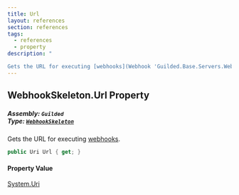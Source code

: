 ```yaml
---
title: Url
layout: references
section: references
tags:
  - references
  - property
description: "

Gets the URL for executing [webhooks](Webhook 'Guilded.Base.Servers.Webhook')."
---
```


## WebhookSkeleton.Url Property
##### **Assembly:** `Guilded`<br/>**Type:** [`WebhookSkeleton`](WebhookSkeleton 'Guilded.WebhookSkeleton')

Gets the URL for executing [webhooks](Webhook 'Guilded.Base.Servers.Webhook').

```csharp
public Uri Url { get; }
```

#### Property Value
[System.Uri](https://docs.microsoft.com/en-us/dotnet/api/System.Uri 'System.Uri')